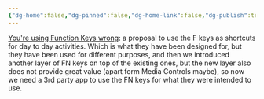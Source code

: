 ```yaml
---
{"dg-home":false,"dg-pinned":false,"dg-home-link":false,"dg-publish":true,"tags":["dgblip"],"created-date":"2023-01-06T00:00:00","disabled rules":["yaml-title","yaml-title-alias","file-name-heading"],"title":"philipp @ 2023-01-06","dg-permalink":"2023/01/06/function-keys/","updated-date":"2025-04-30T22:27:37","dg-path":"blips/2023-01-06-function-keys.md","permalink":"/2023/01/06/function-keys/","dgPassFrontmatter":true}
---
```



[You're using Function Keys wrong](https://mxgrn.com/blog/function-keys-productivity-trick): a proposal to use the F keys as shortcuts for day to day activities. Which is what they have been designed for, but they have been used for different purposes, and then we introduced another layer of FN keys on top of the existing ones, but the new layer also does not provide great value (apart form Media Controls maybe), so now we need a 3rd party app to use the FN keys for what they were intended to use.



